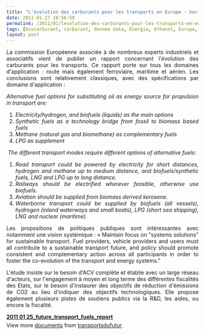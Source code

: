 ```yaml
---
title: "L'évolution des carburants pour les transports en Europe - horizon 2050"
date: 2011-01-27 18:56:59
permalink: /2011/01/levolution-des-carburants-pour-les-transports-en-europe.html
tags: [biocarburant, carburant, donnée data, Energie, éthanol, Europe, fiscalité, VE]
layout: post
---
```


<p style="text-align: justify">La commission Européenne associée à de nombreux experts industriels et associatifs vient de publier un rapport concernant l'évolution des carburants pour les transports. Ce rapport porte sur tous les domaines d'application : route mais également ferroviaire, maritime et aérien. Les conclusions sont relativement classiques, avec des spécifications par domaine d'application :   <!--more-->  </p> <p style="text-align: justify"><em>Alternative fuel options for substituting oil as energy source for propulsion in transport are: </em></p> <ol style="text-align: justify"> <li><em>Electricity/hydrogen, and biofuels (liquids) as the main options</em></li> <li><em>Synthetic fuels as a technology bridge from fossil to biomass based fuels</em></li> <li><em>Methane (natural gas and biomethane) as complementary fuels</em></li> <li><em>LPG as supplement </em></li> </ol> <p style="text-align: justify"><em> The different transport modes require different options of alternative fuels: </em></p> <ol style="text-align: justify"> <li><em>Road transport could be powered by electricity for short distances, hydrogen and methane up to medium distance, and biofuels/synthetic fuels, LNG and LPG up to long distance. </em><em></em></li> <li><em>Railways should be electrified wherever feasible, otherwise use biofuels. </em><em></em></li> <li><em>Aviation should be supplied from biomass derived kerosene. </em><em></em></li> <li><em>Waterborne transport could be supplied by biofuels (all vessels), hydrogen (inland waterways and small boats), LPG (short sea shipping), LNG and nuclear (maritime).</em></li> </ol> <p style="text-align: justify">Les propositions de politiques publiques sont intéressantes avec notamment une vision systémique : « Maintain focus on "systems solutions" for sustainable transport. Fuel providers, vehicle providers and users must all contribute to a sustainable transport future, and policy should promote consistent and complementary action across all participants in order to foster the co-evolution of the transport and energy systems."</p> <p style="text-align: justify">L'étude insiste sur le besoin d'ACV complète et établie avec un large réseau d'acteurs, sur l'engagement à moyen et long terme des différentes fiscalités des Etats, sur le besoin d'instaurer des objectifs de réduction d'émissions de CO2 au lieu d'indiquer des objectifs technologiques. Elle propose également plusieurs pistes de soutiens publics via la R&D, les aides, ou encore la fiscalité.</p> <div style="width:477px" id="__ss_6719914"><strong style="margin:12px 0 4px"><a href="http://www.slideshare.net/transportsdufutur/2011-01-25futuretransportfuelsreport" title="2011 01 25_future_transport_fuels_report">2011 01 25_future_transport_fuels_report</a></strong><div style="padding:5px 0 12px">View more <a href="http://www.slideshare.net/">documents</a> from <a href="http://www.slideshare.net/transportsdufutur">transportsdufutur</a>.</div></div>
